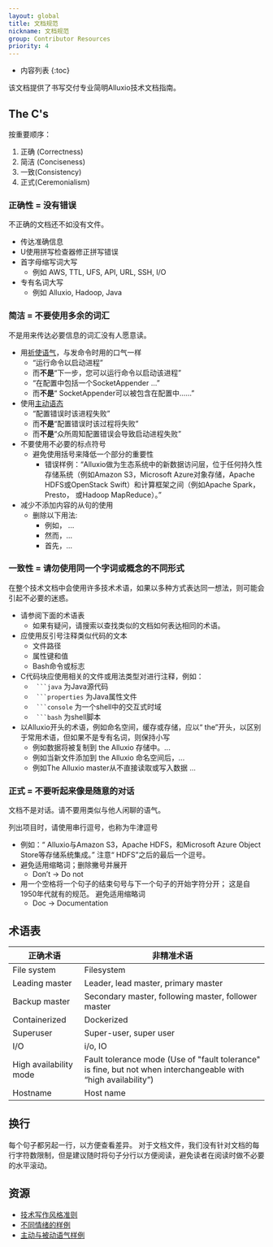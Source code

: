 ```yaml
---
layout: global
title: 文档规范
nickname: 文档规范
group: Contributor Resources
priority: 4
---
```


* 内容列表
{:toc}

该文档提供了书写交付专业简明Alluxio技术文档指南。

## The C's

按重要顺序：
1. 正确 (Correctness)
2. 简洁 (Conciseness)
3. 一致(Consistency)
4. 正式(Ceremonialism)


### 正确性 = 没有错误

不正确的文档还不如没有文件。

* 传达准确信息
* U使用拼写检查器修正拼写错误
* 首字母缩写词大写
    * 例如 AWS, TTL, UFS, API, URL, SSH, I/O
* 专有名词大写
    * 例如 Alluxio, Hadoop, Java

### 简洁 = 不要使用多余的词汇

不是用来传达必要信息的词汇没有人愿意读。

* 用[祈使语气](https://en.wikipedia.org/wiki/Imperative_mood)，与发命令时用的口气一样
    * “运行命令以启动进程”
    * 而**不是**“下一步，您可以运行命令以启动该进程”
    * “在配置中包括一个SocketAppender ...”
    * 而**不是**“ SocketAppender可以被包含在配置中……”
* 使用[主动语态](https://en.wikipedia.org/wiki/Active_voice)
    * “配置错误时该进程失败”
    * 而**不是**“配置错误时该过程将失败”
    * 而**不是**“众所周知配置错误会导致启动进程失败”
* 不要使用不必要的标点符号
    * 避免使用括号来降低一个部分的重要性
        * 错误样例：“Alluxio做为生态系统中的新数据访问层，位于任何持久性存储系统（例如Amazon S3，Microsoft Azure对象存储，Apache HDFS或OpenStack Swift）和计算框架之间（例如Apache Spark，Presto， 或Hadoop MapReduce）。”
* 减少不添加内容的从句的使用
    * 删除以下用法:
        * 例如， …
        * 然而，…
        * 首先，...

### 一致性 = 请勿使用同一个字词或概念的不同形式

在整个技术文档中会使用许多技术术语，如果以多种方式表达同一想法，则可能会引起不必要的迷惑。

* 请参阅下面的术语表
    * 如果有疑问，请搜索以查找类似的文档如何表达相同的术语。
* 应使用反引号注释类似代码的文本
    * 文件路径
    * 属性键和值
    * Bash命令或标志
* C代码块应使用相关的文件或用法类型对进行注释，例如：
    * ```` ```java```` 为Java源代码
    * ```` ```properties```` 为Java属性文件
    * ```` ```console```` 为一个shell中的交互式时域
    * ```` ```bash```` 为shell脚本
* 以Alluxio开头的术语，例如命名空间，缓存或存储，应以“ the”开头，以区别于常用术语，但如果不是专有名词，则保持小写
    * 例如数据将被复制到 the Alluxio 存储中。... 
    * 例如当新文件添加到 the Alluxio 命名空间后，...
    * 例如The Alluxio master从不直接读取或写入数据 ...

### 正式 = 不要听起来像是随意的对话

文档不是对话。请不要用类似与他人闲聊的语气。

列出项目时，请使用串行逗号，也称为牛津逗号
* 例如：“ Alluxio与Amazon S3，Apache HDFS，和Microsoft Azure Object Store等存储系统集成。” 注意“ HDFS”之后的最后一个逗号。
* 避免适用缩略词；删除撇号并展开
    * Don’t -> Do not
* 用一个空格将一个句子的结束句号与下一个句子的开始字符分开； 这是自1950年代就有的规范。
避免适用缩略词
    * Doc -> Documentation


## 术语表

| 正确术语 | 非精准术语 |
|-------------------------|-----------------------------------------------------|
| File system | Filesystem |
| Leading master | Leader, lead master, primary master |
| Backup master | Secondary master, following master, follower master |
| Containerized | Dockerized |
| Superuser | Super-user, super user |
| I/O | i/o, IO |
| High availability mode | Fault tolerance mode (Use of "fault tolerance" is fine, but not when interchangeable with “high availability”) |
| Hostname | Host name |

## 换行

每个句子都另起一行，以方便查看差异。 
对于文档文件，我们没有针对文档的每行字符数限制，但是建议随时将句子分行以方便阅读，避免读者在阅读时做不必要的水平滚动。


## 资源

* [技术写作风格准则](https://en.wikiversity.org/wiki/Technical_writing_style)
* [不同情绪的样例](https://en.oxforddictionaries.com/grammar/moods)
* [主动与被动语气样例](https://writing.wisc.edu/Handbook/CCS_activevoice.html)
